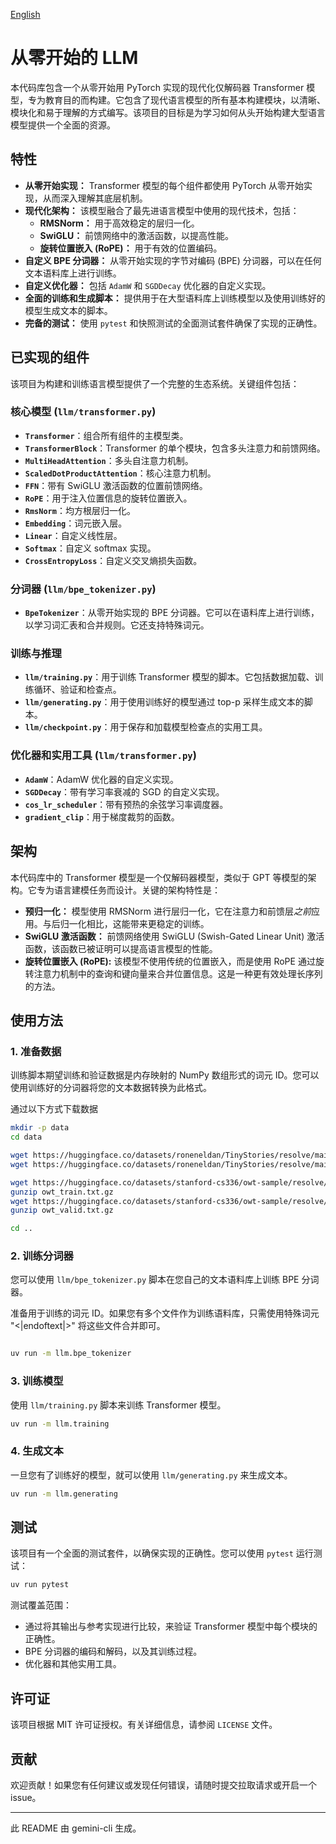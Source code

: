 [English](./README.md)

# 从零开始的 LLM

本代码库包含一个从零开始用 PyTorch 实现的现代化仅解码器 Transformer 模型，专为教育目的而构建。它包含了现代语言模型的所有基本构建模块，以清晰、模块化和易于理解的方式编写。该项目的目标是为学习如何从头开始构建大型语言模型提供一个全面的资源。

## 特性

*   **从零开始实现：** Transformer 模型的每个组件都使用 PyTorch 从零开始实现，从而深入理解其底层机制。
*   **现代化架构：** 该模型融合了最先进语言模型中使用的现代技术，包括：
    *   **RMSNorm：** 用于高效稳定的层归一化。
    *   **SwiGLU：** 前馈网络中的激活函数，以提高性能。
    *   **旋转位置嵌入 (RoPE)：** 用于有效的位置编码。
*   **自定义 BPE 分词器：** 从零开始实现的字节对编码 (BPE) 分词器，可以在任何文本语料库上进行训练。
*   **自定义优化器：** 包括 `AdamW` 和 `SGDDecay` 优化器的自定义实现。
*   **全面的训练和生成脚本：** 提供用于在大型语料库上训练模型以及使用训练好的模型生成文本的脚本。
*   **完备的测试：** 使用 `pytest` 和快照测试的全面测试套件确保了实现的正确性。

## 已实现的组件

该项目为构建和训练语言模型提供了一个完整的生态系统。关键组件包括：

### 核心模型 (`llm/transformer.py`)

*   **`Transformer`**：组合所有组件的主模型类。
*   **`TransformerBlock`**：Transformer 的单个模块，包含多头注意力和前馈网络。
*   **`MultiHeadAttention`**：多头自注意力机制。
*   **`ScaledDotProductAttention`**：核心注意力机制。
*   **`FFN`**：带有 SwiGLU 激活函数的位置前馈网络。
*   **`RoPE`**：用于注入位置信息的旋转位置嵌入。
*   **`RmsNorm`**：均方根层归一化。
*   **`Embedding`**：词元嵌入层。
*   **`Linear`**：自定义线性层。
*   **`Softmax`**：自定义 softmax 实现。
*   **`CrossEntropyLoss`**：自定义交叉熵损失函数。

### 分词器 (`llm/bpe_tokenizer.py`)

*   **`BpeTokenizer`**：从零开始实现的 BPE 分词器。它可以在语料库上进行训练，以学习词汇表和合并规则。它还支持特殊词元。

### 训练与推理

*   **`llm/training.py`**：用于训练 Transformer 模型的脚本。它包括数据加载、训练循环、验证和检查点。
*   **`llm/generating.py`**：用于使用训练好的模型通过 top-p 采样生成文本的脚本。
*   **`llm/checkpoint.py`**：用于保存和加载模型检查点的实用工具。

### 优化器和实用工具 (`llm/transformer.py`)

*   **`AdamW`**：AdamW 优化器的自定义实现。
*   **`SGDDecay`**：带有学习率衰减的 SGD 的自定义实现。
*   **`cos_lr_scheduler`**：带有预热的余弦学习率调度器。
*   **`gradient_clip`**：用于梯度裁剪的函数。

## 架构

本代码库中的 Transformer 模型是一个仅解码器模型，类似于 GPT 等模型的架构。它专为语言建模任务而设计。关键的架构特性是：

*   **预归一化：** 模型使用 RMSNorm 进行层归一化，它在注意力和前馈层*之前*应用。与后归一化相比，这能带来更稳定的训练。
*   **SwiGLU 激活函数：** 前馈网络使用 SwiGLU (Swish-Gated Linear Unit) 激活函数，该函数已被证明可以提高语言模型的性能。
*   **旋转位置嵌入 (RoPE):** 该模型不使用传统的位置嵌入，而是使用 RoPE 通过旋转注意力机制中的查询和键向量来合并位置信息。这是一种更有效处理长序列的方法。

## 使用方法

### 1. 准备数据

训练脚本期望训练和验证数据是内存映射的 NumPy 数组形式的词元 ID。您可以使用训练好的分词器将您的文本数据转换为此格式。

通过以下方式下载数据

```bash
mkdir -p data
cd data

wget https://huggingface.co/datasets/roneneldan/TinyStories/resolve/main/TinyStoriesV2-GPT4-train.txt
wget https://huggingface.co/datasets/roneneldan/TinyStories/resolve/main/TinyStoriesV2-GPT4-valid.txt

wget https://huggingface.co/datasets/stanford-cs336/owt-sample/resolve/main/owt_train.txt.gz
gunzip owt_train.txt.gz
wget https://huggingface.co/datasets/stanford-cs336/owt-sample/resolve/main/owt_valid.txt.gz
gunzip owt_valid.txt.gz

cd ..
```

### 2. 训练分词器

您可以使用 `llm/bpe_tokenizer.py` 脚本在您自己的文本语料库上训练 BPE 分词器。

准备用于训练的词元 ID。如果您有多个文件作为训练语料库，只需使用特殊词元 "<|endoftext|>" 将这些文件合并即可。

```bash

uv run -m llm.bpe_tokenizer
```

### 3. 训练模型

使用 `llm/training.py` 脚本来训练 Transformer 模型。

```bash
uv run -m llm.training
```

### 4. 生成文本

一旦您有了训练好的模型，就可以使用 `llm/generating.py` 来生成文本。

```bash
uv run -m llm.generating
```

## 测试

该项目有一个全面的测试套件，以确保实现的正确性。您可以使用 `pytest` 运行测试：

```bash
uv run pytest
```

测试覆盖范围：

*   通过将其输出与参考实现进行比较，来验证 Transformer 模型中每个模块的正确性。
*   BPE 分词器的编码和解码，以及其训练过程。
*   优化器和其他实用工具。

## 许可证

该项目根据 MIT 许可证授权。有关详细信息，请参阅 `LICENSE` 文件。

## 贡献

欢迎贡献！如果您有任何建议或发现任何错误，请随时提交拉取请求或开启一个 issue。

---
此 README 由 gemini-cli 生成。